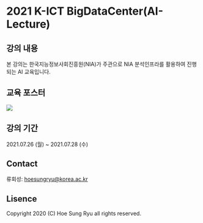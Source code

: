 # 2021 K-ICT BigDataCenter(AI-Lecture)

## 강의 내용
본 강의는 한국지능정보사회진흥원(NIA)가 주관으로 NIA 분석인프라를 활용하여 진행되는 AI 교육입니다.

## 교육 포스터
![](./img/main.png)

## 강의 기간
2021.07.26 (월) ~ 2021.07.28 (수) 

## Contact
류회성: hoesungryu@korea.ac.kr

## Lisence
Copyright 2020 (C) Hoe Sung Ryu all rights reserved.